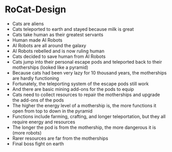 # RoCat-Design

 - Cats are aliens
 - Cats teleported to earth and stayed because milk is great
 - Cats take human as their greatest servants
 - Human made AI Robots
 - AI Robots are all around the galaxy
 - AI Robots rebelled and is now ruling human
 - Cats decided to save human from AI Robots
 - Cats jump into their personal escape pods and teleported back to their motherships (looked like a pyramid)
 - Because cats had been very lazy for 10 thousand years, the motherships are hardly functioning
 - Fortunately, the teleporting system of the escape pods still work
 - And there are basic mining add-ons for the pods to equip
 - Cats need to collect resources to repair the motherships and upgrade the add-ons of the pods
 - The higher the energy level of a mothership is, the more functions it open from top to down in the pyramid
 - Functions include farming, crafting, and longer teleportation, but they all require energy and resources
 - The longer the pod is from the mothership, the more dangerous it is (more robots)
 - Rarer resources are far from the motherships
 - Final boss fight on earth
